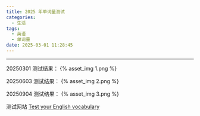 ```yaml
---
title: 2025 年单词量测试
categories:
  - 生活
tags:
  - 英语
  - 单词量
date: 2025-03-01 11:28:45
---
```


---

20250301 测试结果：
{% asset_img 1.png %}

20250603 测试结果：
{% asset_img 2.png %}

20250904 测试结果：
{% asset_img 3.png %}

测试网站 [Test your English vocabulary](https://preply.com/en/learn/english/test-your-vocab)
